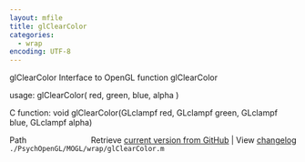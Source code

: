 ```yaml
---
layout: mfile
title: glClearColor
categories:
  - wrap
encoding: UTF-8
---
```


glClearColor  Interface to OpenGL function glClearColor

usage:  glClearColor( red, green, blue, alpha )

C function:  void glClearColor(GLclampf red, GLclampf green, GLclampf blue, GLclampf alpha)


<div class="code_header" style="text-align:right;">
  <span style="float:left;">Path&nbsp;&nbsp;</span> <span class="counter">Retrieve <a href=
  "https://raw.github.com/Psychtoolbox-3/Psychtoolbox-3/beta/./PsychOpenGL/MOGL/wrap/glClearColor.m">current version from GitHub</a> | View <a href=
  "https://github.com/Psychtoolbox-3/Psychtoolbox-3/commits/beta/./PsychOpenGL/MOGL/wrap/glClearColor.m">changelog</a></span>
</div>
<div class="code">
  <code>./PsychOpenGL/MOGL/wrap/glClearColor.m</code>
</div>
